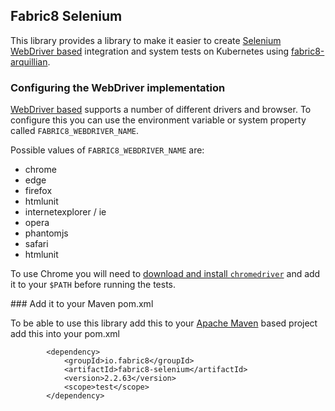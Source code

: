 ## Fabric8 Selenium 

This library provides a library to make it easier to create [Selenium WebDriver based](http://www.seleniumhq.org/projects/webdriver/) integration and system tests on Kubernetes using [fabric8-arquillian](https://github.com/fabric8io/fabric8/tree/master/components/fabric8-arquillian).

 
### Configuring the WebDriver implementation

[WebDriver based](http://www.seleniumhq.org/projects/webdriver/) supports a number of different drivers and browser. To configure this you can use the environment variable or system property called `FABRIC8_WEBDRIVER_NAME`.
 
Possible values of `FABRIC8_WEBDRIVER_NAME` are:
 
 * chrome
 * edge
 * firefox
 * htmlunit
 * internetexplorer / ie
 * opera
 * phantomjs
 * safari
 * htmlunit

To use Chrome you will need to [download and  install `chromedriver`](https://sites.google.com/a/chromium.org/chromedriver/downloads) and add it to your `$PATH` before running the tests.  

### Add it to your Maven pom.xml

To be able to use this library add this to your [Apache Maven](http://maven.apache.org/) based project add this into your pom.xml

            <dependency>
                <groupId>io.fabric8</groupId>
                <artifactId>fabric8-selenium</artifactId>
                <version>2.2.63</version>
                <scope>test</scope>
            </dependency>


